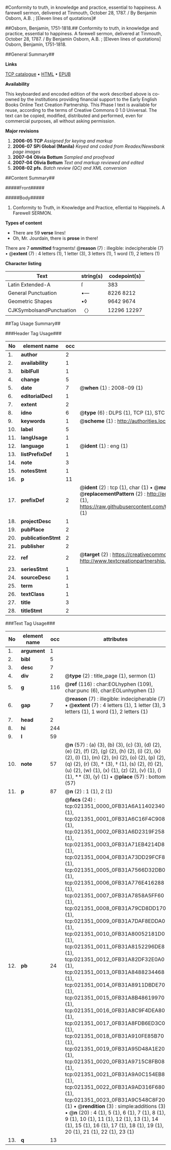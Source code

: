 #Conformity to truth, in knowledge and practice, essential to happiness. A farewell sermon, delivered at Tinmouth, October 28, 1787. / By Benjamin Osborn, A.B. ; [Eleven lines of quotations]#

##Osborn, Benjamin, 1751-1818.##
Conformity to truth, in knowledge and practice, essential to happiness. A farewell sermon, delivered at Tinmouth, October 28, 1787. / By Benjamin Osborn, A.B. ; [Eleven lines of quotations]
Osborn, Benjamin, 1751-1818.

##General Summary##

**Links**

[TCP catalogue](http://www.ota.ox.ac.uk/tcp/)  • 
[HTML](http://tei.it.ox.ac.uk/tcp/Texts-HTML/free/N16/N16606.html)  • 
[EPUB](http://tei.it.ox.ac.uk/tcp/Texts-EPUB/free/N16/N16606.epub)

**Availability**

This keyboarded and encoded edition of the
	       work described above is co-owned by the institutions
	       providing financial support to the Early English Books
	       Online Text Creation Partnership. This Phase I text is
	       available for reuse, according to the terms of Creative
	       Commons 0 1.0 Universal. The text can be copied,
	       modified, distributed and performed, even for
	       commercial purposes, all without asking permission.

**Major revisions**

1. __2006-05__ __TCP__ *Assigned for keying and markup*
1. __2006-07__ __SPi Global (Manila)__ *Keyed and coded from Readex/Newsbank page images*
1. __2007-04__ __Olivia Bottum__ *Sampled and proofread*
1. __2007-04__ __Olivia Bottum__ *Text and markup reviewed and edited*
1. __2008-02__ __pfs.__ *Batch review (QC) and XML conversion*

##Content Summary##

#####Front#####

#####Body#####

1. Conformity to Truth, in Knowledge and Practice, eſſential to Happineſs. A Farewell SERMON.

**Types of content**

  * There are 59 **verse** lines!
  * Oh, Mr. Jourdain, there is **prose** in there!

There are 7 **ommitted** fragments! 
 @__reason__ (7) : illegible: indecipherable (7)  •  @__extent__ (7) : 4 letters (1), 1 letter (3), 3 letters (1), 1 word (1), 2 letters (1)

**Character listing**


|Text|string(s)|codepoint(s)|
|---|---|---|
|Latin Extended-A|ſ|383|
|General Punctuation|•—|8226 8212|
|Geometric Shapes|▪◊|9642 9674|
|CJKSymbolsandPunctuation|〈〉|12296 12297|

##Tag Usage Summary##

###Header Tag Usage###

|No|element name|occ|attributes|
|---|---|---|---|
|1.|__author__|2||
|2.|__availability__|1||
|3.|__biblFull__|1||
|4.|__change__|5||
|5.|__date__|7| @__when__ (1) : 2008-09 (1)|
|6.|__editorialDecl__|1||
|7.|__extent__|2||
|8.|__idno__|6| @__type__ (6) : DLPS (1), TCP (1), STC (1), NOTIS (1), IMAGE-SET (1), EVANS-CITATION (1)|
|9.|__keywords__|1| @__scheme__ (1) : http://authorities.loc.gov/ (1)|
|10.|__label__|5||
|11.|__langUsage__|1||
|12.|__language__|1| @__ident__ (1) : eng (1)|
|13.|__listPrefixDef__|1||
|14.|__note__|3||
|15.|__notesStmt__|1||
|16.|__p__|11||
|17.|__prefixDef__|2| @__ident__ (2) : tcp (1), char (1)  •  @__matchPattern__ (2) : ([0-9\-]+):([0-9IVX]+) (1), (.+) (1)  •  @__replacementPattern__ (2) : http://eebo.chadwyck.com/downloadtiff?vid=$1&page=$2 (1), https://raw.githubusercontent.com/textcreationpartnership/Texts/master/tcpchars.xml#$1 (1)|
|18.|__projectDesc__|1||
|19.|__pubPlace__|2||
|20.|__publicationStmt__|2||
|21.|__publisher__|2||
|22.|__ref__|2| @__target__ (2) : https://creativecommons.org/publicdomain/zero/1.0/ (1), http://www.textcreationpartnership.org/docs/. (1)|
|23.|__seriesStmt__|1||
|24.|__sourceDesc__|1||
|25.|__term__|1||
|26.|__textClass__|1||
|27.|__title__|3||
|28.|__titleStmt__|2||


###Text Tag Usage###

|No|element name|occ|attributes|
|---|---|---|---|
|1.|__argument__|1||
|2.|__bibl__|5||
|3.|__desc__|7||
|4.|__div__|2| @__type__ (2) : title_page (1), sermon (1)|
|5.|__g__|116| @__ref__ (116) : char:EOLhyphen (109), char:punc (6), char:EOLunhyphen (1)|
|6.|__gap__|7| @__reason__ (7) : illegible: indecipherable (7)  •  @__extent__ (7) : 4 letters (1), 1 letter (3), 3 letters (1), 1 word (1), 2 letters (1)|
|7.|__head__|2||
|8.|__hi__|244||
|9.|__l__|59||
|10.|__note__|57| @__n__ (57) : (a) (3), (b) (3), (c) (3), (d) (2), (e) (2), (f) (2), (g) (2), (h) (2), (i) (2), (k) (2), (l) (1), (m) (2), (n) (2), (o) (2), (p) (2), (q) (2), (r) (3), * (3), † (1), (s) (2), (t) (2), (u) (2), (w) (1), (x) (1), (z) (2), (v) (1), () (1), ** (3), (y) (1)  •  @__place__ (57) : bottom (57)|
|11.|__p__|87| @__n__ (2) : 1 (1), 2 (1)|
|12.|__pb__|24| @__facs__ (24) : tcp:021351_0000_0FB31A6A11402340 (1), tcp:021351_0001_0FB31A6C16F4C908 (1), tcp:021351_0002_0FB31A6D2319F258 (1), tcp:021351_0003_0FB31A71EB4214D8 (1), tcp:021351_0004_0FB31A73DD29FCF8 (1), tcp:021351_0005_0FB31A7566D32DB0 (1), tcp:021351_0006_0FB31A776E416288 (1), tcp:021351_0007_0FB31A7858A5FF60 (1), tcp:021351_0008_0FB31A79CD8DD170 (1), tcp:021351_0009_0FB31A7DAF8EDDA0 (1), tcp:021351_0010_0FB31A80052181D0 (1), tcp:021351_0011_0FB31A8152296DE8 (1), tcp:021351_0012_0FB31A82DF32E0A0 (1), tcp:021351_0013_0FB31A8488234468 (1), tcp:021351_0014_0FB31A8911DBDE70 (1), tcp:021351_0015_0FB31A8B48619970 (1), tcp:021351_0016_0FB31A8C9F4DEA80 (1), tcp:021351_0017_0FB31A8FDB6ED3C0 (1), tcp:021351_0018_0FB31A910FE85B70 (1), tcp:021351_0019_0FB31A95D48A1E20 (1), tcp:021351_0020_0FB31A9715C8FB08 (1), tcp:021351_0021_0FB31A9A0C154EB8 (1), tcp:021351_0022_0FB31A9AD316F680 (1), tcp:021351_0023_0FB31A9C548C8F20 (1)  •  @__rendition__ (3) : simple:additions (3)  •  @__n__ (20) : 4 (1), 5 (1), 6 (1), 7 (1), 8 (1), 9 (1), 10 (1), 11 (1), 12 (1), 13 (1), 14 (1), 15 (1), 16 (1), 17 (1), 18 (1), 19 (1), 20 (1), 21 (1), 22 (1), 23 (1)|
|13.|__q__|13||
